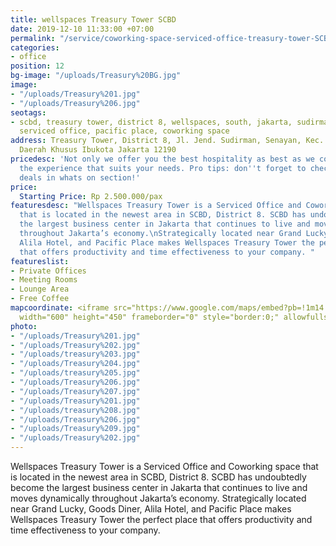 ```yaml
---
title: wellspaces Treasury Tower SCBD
date: 2019-12-10 11:33:00 +07:00
permalink: "/service/coworking-space-serviced-office-treasury-tower-SCBD.html"
categories:
- office
position: 12
bg-image: "/uploads/Treasury%20BG.jpg"
image:
- "/uploads/Treasury%201.jpg"
- "/uploads/Treasury%206.jpg"
seotags:
- scbd, treasury tower, district 8, wellspaces, south, jakarta, sudirman, office space,
  serviced office, pacific place, coworking space
address: Treasury Tower, District 8, Jl. Jend. Sudirman, Senayan, Kec. Kby. Baru,
  Daerah Khusus Ibukota Jakarta 12190
pricedesc: 'Not only we offer you the best hospitality as best as we could, but also
  the experience that suits your needs. Pro tips: don''t forget to check out our special
  deals in whats on section!'
price:
  Starting Price: Rp 2.500.000/pax
featuresdesc: "Wellspaces Treasury Tower is a Serviced Office and Coworking space
  that is located in the newest area in SCBD, District 8. SCBD has undoubtedly become
  the largest business center in Jakarta that continues to live and moves dynamically
  throughout Jakarta’s economy.\nStrategically located near Grand Lucky, Goods Diner,
  Alila Hotel, and Pacific Place makes Wellspaces Treasury Tower the perfect place
  that offers productivity and time effectiveness to your company. "
featureslist:
- Private Offices
- Meeting Rooms
- Lounge Area
- Free Coffee
mapcoordinate: <iframe src="https://www.google.com/maps/embed?pb=!1m14!1m8!1m3!1d15865.092156644432!2d106.806193!3d-6.2276876!3m2!1i1024!2i768!4f13.1!3m3!1m2!1s0x0%3A0x1932ce0709d82af4!2sTreasury%20Office%20Tower!5e0!3m2!1sen!2sid!4v1575952691188!5m2!1sen!2sid"
  width="600" height="450" frameborder="0" style="border:0;" allowfullscreen=""></iframe>
photo:
- "/uploads/Treasury%201.jpg"
- "/uploads/Treasury%202.jpg"
- "/uploads/treasury%203.jpg"
- "/uploads/Treasury%204.jpg"
- "/uploads/treasury%205.jpg"
- "/uploads/Treasury%206.jpg"
- "/uploads/Treasury%207.jpg"
- "/uploads/Treasury%201.jpg"
- "/uploads/treasury%208.jpg"
- "/uploads/Treasury%206.jpg"
- "/uploads/Treasury%209.jpg"
- "/uploads/Treasury%202.jpg"
---
```


Wellspaces Treasury Tower is a Serviced Office and Coworking space that is located in the newest area in SCBD, District 8. SCBD has undoubtedly become the largest business center in Jakarta that continues to live and moves dynamically throughout Jakarta’s economy.
Strategically located near Grand Lucky, Goods Diner, Alila Hotel, and Pacific Place makes Wellspaces Treasury Tower the perfect place that offers productivity and time effectiveness to your company. 
